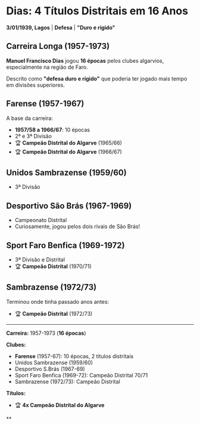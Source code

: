 # Dias: 4 Títulos Distritais em 16 Anos

**3/01/1939, Lagos** | **Defesa** | **"Duro e rígido"**

## Carreira Longa (1957-1973)

**Manuel Francisco Dias** jogou **16 épocas** pelos clubes algarvios, especialmente na região de Faro.

Descrito como **"defesa duro e rígido"** que poderia ter jogado mais tempo em divisões superiores.

## Farense (1957-1967)

A base da carreira:
- **1957/58 a 1966/67**: 10 épocas
- 2ª e 3ª Divisão
- 🏆 **Campeão Distrital do Algarve** (1965/66)
- 🏆 **Campeão Distrital do Algarve** (1966/67)

## Unidos Sambrazense (1959/60)

- 3ª Divisão

## Desportivo São Brás (1967-1969)

- Campeonato Distrital
- Curiosamente, jogou pelos dois rivais de São Brás!

## Sport Faro Benfica (1969-1972)

- 3ª Divisão e Distrital
- 🏆 **Campeão Distrital** (1970/71)

## Sambrazense (1972/73)

Terminou onde tinha passado anos antes:
- 🏆 **Campeão Distrital** (1972/73)

---

**Carreira:** 1957-1973 (**16 épocas**)

**Clubes:**
- **Farense** (1957-67): 10 épocas, 2 títulos distritais
- Unidos Sambrazense (1959/60)
- Desportivo S.Brás (1967-69)
- Sport Faro Benfica (1969-72): Campeão Distrital 70/71
- Sambrazense (1972/73): Campeão Distrital

**Títulos:**
- 🏆 **4x Campeão Distrital do Algarve**

**